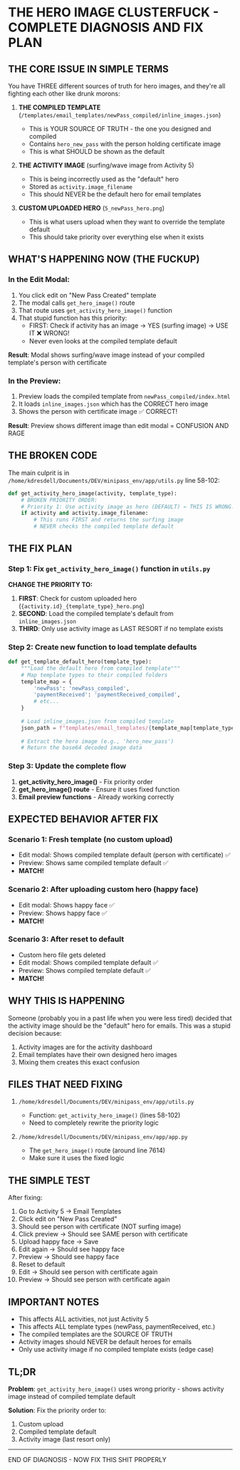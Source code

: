 # THE HERO IMAGE CLUSTERFUCK - COMPLETE DIAGNOSIS AND FIX PLAN

## THE CORE ISSUE IN SIMPLE TERMS

You have THREE different sources of truth for hero images, and they're all fighting each other like drunk morons:

1. **THE COMPILED TEMPLATE** (`/templates/email_templates/newPass_compiled/inline_images.json`)
   - This is YOUR SOURCE OF TRUTH - the one you designed and compiled
   - Contains `hero_new_pass` with the person holding certificate image
   - This is what SHOULD be shown as the default

2. **THE ACTIVITY IMAGE** (surfing/wave image from Activity 5)
   - This is being incorrectly used as the "default" hero
   - Stored as `activity.image_filename`
   - This should NEVER be the default hero for email templates

3. **CUSTOM UPLOADED HERO** (`5_newPass_hero.png`)
   - This is what users upload when they want to override the template default
   - This should take priority over everything else when it exists

## WHAT'S HAPPENING NOW (THE FUCKUP)

### In the Edit Modal:
1. You click edit on "New Pass Created" template
2. The modal calls `get_hero_image()` route
3. That route uses `get_activity_hero_image()` function
4. That stupid function has this priority:
   - FIRST: Check if activity has an image → YES (surfing image) → USE IT ❌ WRONG!
   - Never even looks at the compiled template default

**Result**: Modal shows surfing/wave image instead of your compiled template's person with certificate

### In the Preview:
1. Preview loads the compiled template from `newPass_compiled/index.html`
2. It loads `inline_images.json` which has the CORRECT hero image
3. Shows the person with certificate image ✅ CORRECT!

**Result**: Preview shows different image than edit modal = CONFUSION AND RAGE

## THE BROKEN CODE

The main culprit is in `/home/kdresdell/Documents/DEV/minipass_env/app/utils.py` line 58-102:

```python
def get_activity_hero_image(activity, template_type):
    # BROKEN PRIORITY ORDER:
    # Priority 1: Use activity image as hero (DEFAULT) ← THIS IS WRONG!
    if activity and activity.image_filename:
        # This runs FIRST and returns the surfing image
        # NEVER checks the compiled template default
```

## THE FIX PLAN

### Step 1: Fix `get_activity_hero_image()` function in `utils.py`

**CHANGE THE PRIORITY TO:**
1. **FIRST**: Check for custom uploaded hero (`{activity.id}_{template_type}_hero.png`)
2. **SECOND**: Load the compiled template's default from `inline_images.json`
3. **THIRD**: Only use activity image as LAST RESORT if no template exists

### Step 2: Create new function to load template defaults

```python
def get_template_default_hero(template_type):
    """Load the default hero from compiled template"""
    # Map template types to their compiled folders
    template_map = {
        'newPass': 'newPass_compiled',
        'paymentReceived': 'paymentReceived_compiled',
        # etc...
    }
    
    # Load inline_images.json from compiled template
    json_path = f"templates/email_templates/{template_map[template_type]}/inline_images.json"
    
    # Extract the hero image (e.g., 'hero_new_pass')
    # Return the base64 decoded image data
```

### Step 3: Update the complete flow

1. **get_activity_hero_image()** - Fix priority order
2. **get_hero_image() route** - Ensure it uses fixed function
3. **Email preview functions** - Already working correctly

## EXPECTED BEHAVIOR AFTER FIX

### Scenario 1: Fresh template (no custom upload)
- Edit modal: Shows compiled template default (person with certificate) ✅
- Preview: Shows same compiled template default ✅
- **MATCH!**

### Scenario 2: After uploading custom hero (happy face)
- Edit modal: Shows happy face ✅
- Preview: Shows happy face ✅
- **MATCH!**

### Scenario 3: After reset to default
- Custom hero file gets deleted
- Edit modal: Shows compiled template default ✅
- Preview: Shows compiled template default ✅
- **MATCH!**

## WHY THIS IS HAPPENING

Someone (probably you in a past life when you were less tired) decided that the activity image should be the "default" hero for emails. This was a stupid decision because:

1. Activity images are for the activity dashboard
2. Email templates have their own designed hero images
3. Mixing them creates this exact confusion

## FILES THAT NEED FIXING

1. `/home/kdresdell/Documents/DEV/minipass_env/app/utils.py`
   - Function: `get_activity_hero_image()` (lines 58-102)
   - Need to completely rewrite the priority logic

2. `/home/kdresdell/Documents/DEV/minipass_env/app/app.py`
   - The `get_hero_image()` route (around line 7614)
   - Make sure it uses the fixed logic

## THE SIMPLE TEST

After fixing:
1. Go to Activity 5 → Email Templates
2. Click edit on "New Pass Created"
3. Should see person with certificate (NOT surfing image)
4. Click preview → Should see SAME person with certificate
5. Upload happy face → Save
6. Edit again → Should see happy face
7. Preview → Should see happy face
8. Reset to default
9. Edit → Should see person with certificate again
10. Preview → Should see person with certificate again

## IMPORTANT NOTES

- This affects ALL activities, not just Activity 5
- This affects ALL template types (newPass, paymentReceived, etc.)
- The compiled templates are the SOURCE OF TRUTH
- Activity images should NEVER be default heroes for emails
- Only use activity image if no compiled template exists (edge case)

## TL;DR

**Problem**: `get_activity_hero_image()` uses wrong priority - shows activity image instead of compiled template default

**Solution**: Fix the priority order to:
1. Custom upload
2. Compiled template default
3. Activity image (last resort only)

---

END OF DIAGNOSIS - NOW FIX THIS SHIT PROPERLY
